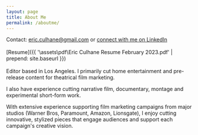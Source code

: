 ```yaml
---
layout: page
title: About Me
permalink: /aboutme/
---
```

<!-- 
Connect with me on LinkedIn.
[Resume.]({{ '\assets\pdf\Eric Culhane Assistant Editing Resume.pdf' | prepend: site.baseurl }}) -->



Contact: eric.culhane@gmail.com or <a href="https://www.linkedin.com/in/eric-culhane/">connect with me on LinkedIn</a> 
<br>
<br>
[Resume]({{ '\assets\pdf\Eric Culhane Resume February 2023.pdf' | prepend: site.baseurl }})
<br>
<br>
Editor based in Los Angeles. I primarily cut home entertainment and pre-release content for theatrical film marketing. 

I also have experience cutting narrative film, documentary, montage and experimental short-form work.

With extensive experience supporting film marketing campaigns from major studios (Warner Bros, Paramount, Amazon, Lionsgate), I enjoy cutting innovative, stylized pieces that engage audiences and support each campaign's creative vision.

